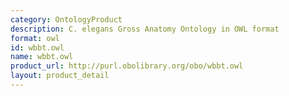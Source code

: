 ```yaml
---
category: OntologyProduct
description: C. elegans Gross Anatomy Ontology in OWL format
format: owl
id: wbbt.owl
name: wbbt.owl
product_url: http://purl.obolibrary.org/obo/wbbt.owl
layout: product_detail
---
```


